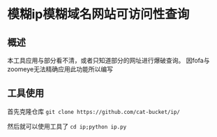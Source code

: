 # 模糊ip模糊域名网站可访问性查询
## 概述
本工具应用与部分看不清，或者只知道部分的网址进行爆破查询。
因fofa与zoomeye无法精确应用此功能所以编写

## 工具使用
首先克隆仓库
```git clone https://github.com/cat-bucket/ip/ ```

然后就可以使用工具了
```cd ip;python ip.py```
